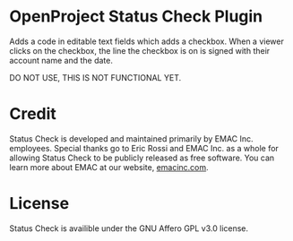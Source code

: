 OpenProject Status Check Plugin
===============

Adds a code in editable text fields which adds a checkbox. When a viewer clicks on the checkbox, the line the checkbox is on is signed with their account name and the date.

DO NOT USE, THIS IS NOT FUNCTIONAL YET.

Credit
===============

Status Check is developed and maintained primarily by EMAC Inc. employees. Special thanks go to Eric Rossi and EMAC Inc. as a whole for allowing Status Check to be publicly released as free software. You can learn more about EMAC at our website, [emacinc.com](http://www.emacinc.com/).

License
===============
Status Check is availible under the GNU Affero GPL v3.0 license.
